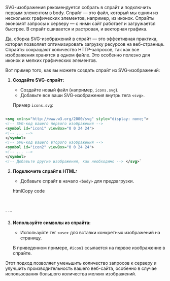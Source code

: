 SVG-изображения рекомендуется собрать в спрайт и подключить первым элементом в body. Спрайт — это файл, который мы сшили из нескольких графических элементов, например, из иконок. Спрайты экономят запросы к серверу — с ними сайт работает и загружается быстрее. В спрайт сшивается и растровая, и векторная графика.

Да, сборка SVG-изображений в спрайт — это эффективная практика, которая позволяет оптимизировать загрузку ресурсов на веб-странице. Спрайты сокращают количество HTTP-запросов, так как все изображения хранятся в одном файле. Это особенно полезно для иконок и мелких графических элементов.

Вот пример того, как вы можете создать спрайт из SVG-изображений:

1. **Создайте SVG-спрайт:**
    
    - Создайте новый файл (например, `icons.svg`).
    - Добавьте все ваши SVG-изображения внутрь тега `<svg>`.
    
    Пример `icons.svg`:
```xml

<svg xmlns="http://www.w3.org/2000/svg" style="display: none;">   
<!-- SVG-код вашего первого изображения -->   
<symbol id="icon1" viewBox="0 0 24 24">     
<!-- ... -->   
</symbol>      
<!-- SVG-код вашего второго изображения -->   
<symbol id="icon2" viewBox="0 0 24 24">     
<!-- ... -->   
</symbol>    
<!-- Добавьте другие изображения, как необходимо --> </svg>`
``` 
    
2. **Подключите спрайт в HTML:**
    
    - Добавьте спрайт в начало `<body>` для предзагрузки.
    
    htmlCopy code
   ```html
<!DOCTYPE html> 
<html lang="en"> 
<head>   
<meta charset="UTF-8">   
<meta name="viewport" content="width=device-width, initial-scale=1.0">   
<title>SVG Sprite Example</title> 
</head> 
<body>   <!-- Вставьте спрайт сюда -->   
	<script src="icons.svg"></script>    
	<!-- Далее ваш контент -->   
	<div>     
		<!-- Используйте символы из спрайта по их id -->
		<svg width="24" height="24">       
			<use xlink:href="#icon1">
			</use>     
		</svg>   
	</div> 
</body> 
</html>`
``` 
    
3. **Используйте символы из спрайта:**
    
    - Используйте тег `<use>` для вставки конкретных изображений на страницу.
    
    В приведенном примере, `#icon1` ссылается на первое изображение в спрайте.
    

Этот подход позволяет уменьшить количество запросов к серверу и улучшить производительность вашего веб-сайта, особенно в случае использования большого количества мелких изображений.